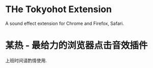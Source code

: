THe Tokyohot Extension
======================

A sound effect extension for Chrome and Firefox, Safari.

某热 - 最给力的浏览器点击音效插件
=================================

上班时间请酌情使用.
